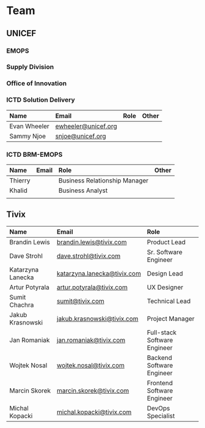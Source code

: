 # Team

## UNICEF

### EMOPS

### Supply Division

### Office of Innovation

### ICTD Solution Delivery

| Name | Email | Role | Other |
| :--- | :--- | :--- | :--- |
| Evan Wheeler | ewheeler@unicef.org |  |  |
| Sammy Njoe | snjoe@unicef.org |  |  |

### ICTD BRM-EMOPS

| Name | Email | Role | Other |
| :--- | :--- | :--- | :--- |
| Thierry |  | Business Relationship Manager |  |
| Khalid |  | Business Analyst |  |
|  |  |  |  |

## Tivix

| Name | Email | Role |
| :--- | :--- | :--- |
| Brandin Lewis | brandin.lewis@tivix.com | Product Lead |
| Dave Strohl | dave.strohl@tivix.com | Sr. Software Engineer |
| Katarzyna Lanecka | katarzyna.lanecka@tivix.com | Design Lead |
| Artur Potyrala | artur.potyrala@tivix.com | UX Designer |
| Sumit Chachra | sumit@tivix.com | Technical Lead |
| Jakub Krasnowski | jakub.krasnowski@tivix.com | Project Manager |
| Jan Romaniak | jan.romaniak@tivix.com | Full-stack Software Engineer |
| Wojtek Nosal | wojtek.nosal@tivix.com | Backend Software Engineer |
| Marcin Skorek | marcin.skorek@tivix.com | Frontend Software Engineer |
| Michal Kopacki | michal.kopacki@tivix.com | DevOps Specialist |



